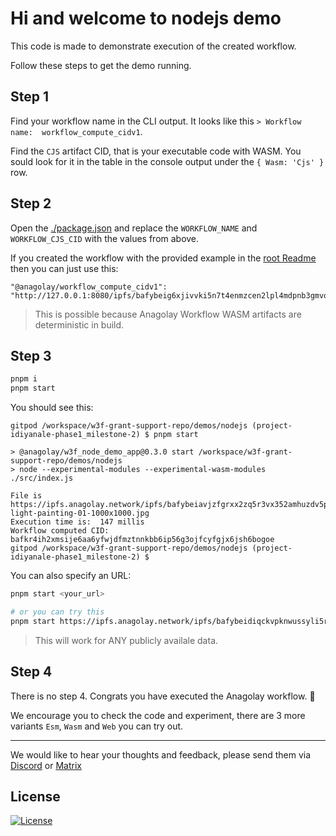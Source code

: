 # Hi and welcome to nodejs demo

This code is made to demonstrate execution of the created workflow. 

Follow these steps to get the demo running.

## Step 1

Find your workflow name in the CLI output. It looks like this `> Workflow name:  workflow_compute_cidv1`.

Find the `CJS` artifact CID, that is your executable code with WASM. You sould look for it in the table in the console output under the `{ Wasm: 'Cjs' }` row.
## Step 2

Open the [./package.json](./package.json) and replace the `WORKFLOW_NAME` and `WORKFLOW_CJS_CID` with the values from above.

If you created the workflow with the provided example in the [root Readme](../../README.md) then you can just use this: 

```
"@anagolay/workflow_compute_cidv1": "http://127.0.0.1:8080/ipfs/bafybeig6xjivvki5n7t4enmzcen2lpl4mdpnb3gmvoefcougd7s7xwiwha"
```

> This is possible because Anagolay Workflow WASM artifacts are deterministic in build.

## Step 3

```sh
pnpm i
pnpm start
```

You should see this:

```
gitpod /workspace/w3f-grant-support-repo/demos/nodejs (project-idiyanale-phase1_milestone-2) $ pnpm start

> @anagolay/w3f_node_demo_app@0.3.0 start /workspace/w3f-grant-support-repo/demos/nodejs
> node --experimental-modules --experimental-wasm-modules ./src/index.js

File is https://ipfs.anagolay.network/ipfs/bafybeiavjzfgrxx2zq5r3vx352amhuzdv5pc5cu32xp7tlh4iqvcuxjcze/tenerife-light-painting-01-1000x1000.jpg
Execution time is:  147 millis
Workflow computed CID: bafkr4ih2xmsije6aa6yfwjdfmztnnkbb6ip56g3ojfcyfgjx6jsh6bogoe
gitpod /workspace/w3f-grant-support-repo/demos/nodejs (project-idiyanale-phase1_milestone-2) $ 
```


You can also specify an URL:

```sh
pnpm start <your_url>

# or you can try this 
pnpm start https://ipfs.anagolay.network/ipfs/bafybeidiqckvpknwussyli5r5vt65np7jiblh6m72xrwvgzy4usyrj6eva
```

> This will work for ANY publicly availale data.

## Step 4

There is no step 4. Congrats you have executed the Anagolay workflow. 🎉

We encourage you to check the code and experiment, there are 3 more variants `Esm`, `Wasm` and `Web` you can try out.  

---

We would like to hear your thoughts and feedback, please send them via [Discord](https://discordapp.com/invite/fanBk5deyq) or [Matrix](https://matrix.to/#/#anagolay-general:matrix.org)

## License
[![License](https://img.shields.io/badge/License-Apache_2.0-blue.svg)](https://opensource.org/licenses/Apache-2.0)
